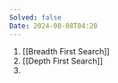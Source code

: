```yaml
---
Solved: false
Date: 2024-08-08T04:20
---
```


1. [[Breadth First Search]]
2. [[Depth First Search]]
3. 